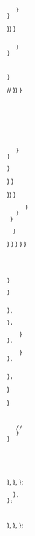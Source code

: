 






```
   }
}
```
   })
}
```
```

```
   }
}



}

```
//
    })
}
```








   }
}

}
```
   }
}

   })
}
```
      }
   }
 }
```
      }
   }
}
      }
   }
}
```




}

}


```
    },

    },

        }
    },

        }
    },


    },

}

}









```


   //
   }
}






```
  },
  },
};



```
  },
};



```
  },
  },
};

```
